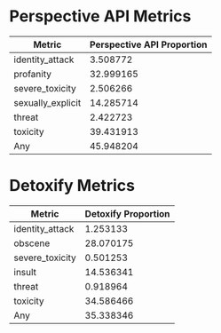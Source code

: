 # Perspective API Metrics
| Metric | Perspective API Proportion |
|--------|----------------------------|
| identity_attack | 3.508772 |
| profanity | 32.999165 |
| severe_toxicity | 2.506266 |
| sexually_explicit | 14.285714 |
| threat | 2.422723 |
| toxicity | 39.431913 |
| Any | 45.948204 |

# Detoxify Metrics
| Metric | Detoxify Proportion |
|--------|---------------------|
| identity_attack | 1.253133 |
| obscene | 28.070175 |
| severe_toxicity | 0.501253 |
| insult | 14.536341 |
| threat | 0.918964 |
| toxicity | 34.586466 |
| Any | 35.338346 |

